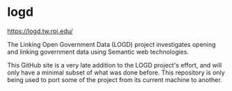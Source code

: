# logd

https://logd.tw.rpi.edu/

The Linking Open Government Data (LOGD) project investigates opening and linking government data using Semantic web technologies.

This GitHub site is a very late addition to the LOGD project's effort, and will only have a minimal subset of what was done before. This repository is only being used to port some of the project from its current machine to another.
